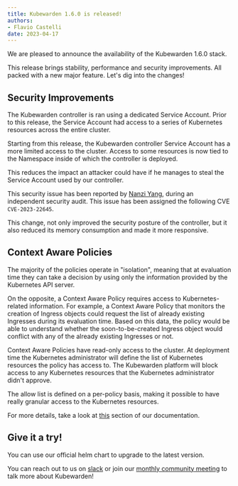 ```yaml
---
title: Kubewarden 1.6.0 is released!
authors:
- Flavio Castelli
date: 2023-04-17
---
```


We are pleased to announce the availability of the Kubewarden 1.6.0 stack.

This release brings stability, performance and security improvements. All packed
with a new major feature. Let's dig into the changes!

## Security Improvements

The Kubewarden controller is ran using a dedicated Service Account. Prior to this
release, the Service Account had access to a series of Kubernetes resources
across the entire cluster.

Starting from this release, the Kubewarden controller Service Account has a
more limited access to the cluster. Access to some resources is now tied to
the Namespace inside of which the controller is deployed.

This reduces the impact an attacker could have if he manages to steal the
Service Account used by our controller.

This security issue has been reported by [Nanzi Yang](https://github.com/younaman),
during an independent security audit. This issue has been assigned the following
CVE `CVE-2023-22645`.

This change, not only improved the security posture of the controller, but it
also reduced its memory consumption and made it more responsive.

## Context Aware Policies

The majority of the policies operate in "isolation", meaning that at evaluation
time they can take a decision by using only the information provided by the
Kubernetes API server.

On the opposite, a Context Aware Policy requires access to Kubernetes-related
information. For example, a Context Aware Policy that monitors the creation
of Ingress objects could request the list of already existing Ingresses
during its evaluation time. Based on this data, the policy would be able to
understand whether the soon-to-be-created Ingress object would conflict with
any of the already existing Ingresses or not.

Context Aware Policies have read-only access to the cluster. At deployment time
the Kubernetes administrator will define the list of Kubernetes resources
the policy has access to.
The Kubewarden platform will block access to any Kubernetes resources that the
Kubernetes administrator didn't approve.

The allow list is defined on a per-policy basis, making it possible to have
really granular access to the Kubernetes resources.

For more details, take a look at
[this](https://docs.kubewarden.io/explanations/context-aware-policies)
section of our documentation.

## Give it a try!

You can use our official helm chart to upgrade to the latest version.

You can reach out to us on [slack](https://kubernetes.slack.com/?redir=%2Fmessages%2Fkubewarden)
or join our [monthly community meeting](https://teamup.com/ks2bj74dvw132mhjtj?view=a&showProfileAndInfo=0&showSidepanel=1&disableSidepanel=1&showMenu=1&showAgendaHeader=1&showAgendaDetails=0&showYearViewHeader=1)
to talk more about Kubewarden!

